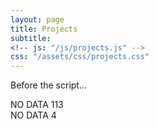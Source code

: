 ```yaml
---
layout: page
title: Projects
subtitle: 
<!-- js: "/js/projects.js" -->
css: "/assets/css/projects.css"
---
```


<p>Before the script...</p>

<script src="https://ajax.googleapis.com/ajax/libs/jquery/2.1.1/jquery.min.js"></script>

<div id="container">
  <div id="output">NO DATA 113</div>
  <div id="output2">NO DATA 4</div>
</div>

<script>
   
  function tableCreate(table_id,rows,cols){
    var body = document.body;
    tbl = document.createElement(table_id);
    tbl.style.width = '100%';
    tbl.setAttribute('border', '0');    
    tbl.setAttribute('margin', '0'); 
    tbl.setAttribute("style", "background-color: #111111;");   
    for(var i = 0; i < rows; i++){
        var tr = tbl.insertRow();           
        for(var j = 0; j < cols; j++){            
            if(i == rows){   
            var td = tr.insertCell();               
                break;                
                
            } else {            
                var td = tr.insertCell();
                if(i == rows ){
                    td.setAttribute('rowSpan', '2');                                
                }
            }            
        }       
        
    }    
    return tbl;
}
  
</script>


<script>

  function tableFillData(){
    var url = "https://danieltobon43.pythonanywhere.com/projects";     

    $.ajax({
      method: "GET",
      cache: false,
      url: url,
      dataType: "json",
      success: function(data) {

        var key, rows = 0;
        for(key in data.projects) {
          if(data.projects.hasOwnProperty(key)) {
            rows++;
          }
        }
        
        console.log(rows);     
        data = JSON.stringify([data.projects]);    
        data = JSON.parse(data);
        
        table = tableCreate("table",1,rows);
        
        var row = 0;
        var col = 0;    
        data.forEach(obj => {
          Object.entries(obj).forEach(([key, value]) => {
                      
            if (col == 0){
            
              var div = document.createElement("div");    
              var td = table.rows[row].cells[0];
              var img = document.createElement("img");             
              img.src = value.images;
              img.width = 240
              img.height = 100
              img.onclick = function() {
                window.location.href = value.url;
              }
              td.appendChild(document.createTextNode(value.name)); 
              var br = document.createElement("br");
              td.appendChild(br);
              td.appendChild(img);              
              td.appendChild(document.createTextNode(value.description));                           
              col++;
            
            
            }else{
              var div = document.createElement("div");   
              var td = table.rows[row].cells[1];
              var img = document.createElement("img");
              img.src = value.images;
              img.width = 240
              img.height = 100
              img.onclick = function() {
                window.location.href = value.url;
              }
              td.appendChild(document.createTextNode(value.name)); 
              var br = document.createElement("br");
              td.appendChild(br);
              td.appendChild(img);              
              td.appendChild(document.createTextNode(value.description));
              col=0;
              row++;        
            
            }         
          }); 
        }); 

      
        // document.body.appendChild(table);     
        document.getElementById('output').appendChild(table)
      },
      error: function(error) {
        //What do you want to do with the error?
        document.getElementById('output2').innerHTML = "error nene";
      },
    }); 

  }

  tableFillData();
</script>




